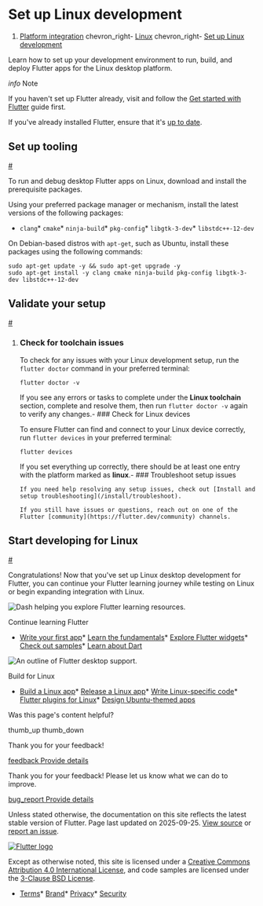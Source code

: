 Set up Linux development
========================

1. [Platform integration](/platform-integration) chevron\_right- [Linux](/platform-integration/linux) chevron\_right- [Set up Linux development](/platform-integration/linux/setup)

Learn how to set up your development environment to run, build, and deploy Flutter apps for the Linux desktop platform.

*info* Note

If you haven't set up Flutter already, visit and follow the [Get started with Flutter](/get-started) guide first.

If you've already installed Flutter, ensure that it's [up to date](/install/upgrade).

Set up tooling
--------------

[#](#set-up-tooling)

To run and debug desktop Flutter apps on Linux, download and install the prerequisite packages.

Using your preferred package manager or mechanism, install the latest versions of the following packages:

* `clang`* `cmake`* `ninja-build`* `pkg-config`* `libgtk-3-dev`* `libstdc++-12-dev`

On Debian-based distros with `apt-get`, such as Ubuntu, install these packages using the following commands:

```
sudo apt-get update -y && sudo apt-get upgrade -y
sudo apt-get install -y clang cmake ninja-build pkg-config libgtk-3-dev libstdc++-12-dev
```

Validate your setup
-------------------

[#](#validate-setup)

1. ### Check for toolchain issues

   To check for any issues with your Linux development setup, run the `flutter doctor` command in your preferred terminal:

   ```
   flutter doctor -v
   ```

   If you see any errors or tasks to complete under the **Linux toolchain** section, complete and resolve them, then run `flutter doctor -v` again to verify any changes.- ### Check for Linux devices

     To ensure Flutter can find and connect to your Linux device correctly, run `flutter devices` in your preferred terminal:

     ```
     flutter devices
     ```

     If you set everything up correctly, there should be at least one entry with the platform marked as **linux**.- ### Troubleshoot setup issues

       If you need help resolving any setup issues, check out [Install and setup troubleshooting](/install/troubleshoot).

       If you still have issues or questions, reach out on one of the Flutter [community](https://flutter.dev/community) channels.

Start developing for Linux
--------------------------

[#](#start-developing)

Congratulations! Now that you've set up Linux desktop development for Flutter, you can continue your Flutter learning journey while testing on Linux or begin expanding integration with Linux.

![Dash helping you explore Flutter learning resources.](/assets/images/decorative/pointing-the-way.png)

Continue learning Flutter

* [Write your first app](/get-started/codelab)* [Learn the fundamentals](/get-started/fundamentals)* [Explore Flutter widgets](https://www.youtube.com/watch?v=b_sQ9bMltGU&list=PLjxrf2q8roU23XGwz3Km7sQZFTdB996iG)* [Check out samples](/reference/learning-resources)* [Learn about Dart](/resources/bootstrap-into-dart)

![An outline of Flutter desktop support.](/assets/images/decorative/flutter-on-desktop.svg)

Build for Linux

* [Build a Linux app](/platform-integration/linux/building)* [Release a Linux app](/deployment/linux)* [Write Linux-specific code](/platform-integration/platform-channels)* [Flutter plugins for Linux](https://pub.dev/packages?q=platform%3Alinux+is%3Aplugin)* [Design Ubuntu-themed apps](https://github.com/ubuntu-flutter-community/yaru_tutorial)

Was this page's content helpful?

thumb\_up thumb\_down

Thank you for your feedback!

 [feedback Provide details](https://github.com/flutter/website/issues/new?template=1_page_issue.yml&&page-url=https://docs.flutter.dev/platform-integration/linux/setup/&page-source=https://github.com/flutter/website/tree/main/src/content/platform-integration/linux/setup.md)

Thank you for your feedback! Please let us know what we can do to improve.

 [bug\_report Provide details](https://github.com/flutter/website/issues/new?template=1_page_issue.yml&&page-url=https://docs.flutter.dev/platform-integration/linux/setup/&page-source=https://github.com/flutter/website/tree/main/src/content/platform-integration/linux/setup.md)

Unless stated otherwise, the documentation on this site reflects the latest stable version of Flutter. Page last updated on 2025-09-25. [View source](https://github.com/flutter/website/tree/main/src/content/platform-integration/linux/setup.md) or [report an issue](https://github.com/flutter/website/issues/new?template=1_page_issue.yml&&page-url=https://docs.flutter.dev/platform-integration/linux/setup/&page-source=https://github.com/flutter/website/tree/main/src/content/platform-integration/linux/setup.md "Report an issue with this page").

[![Flutter logo](/assets/images/branding/flutter/logo+text/horizontal/white.svg)](https://flutter.dev)

Except as otherwise noted, this site is licensed under a [Creative Commons Attribution 4.0 International License](https://creativecommons.org/licenses/by/4.0/), and code samples are licensed under the [3-Clause BSD License](https://opensource.org/licenses/BSD-3-Clause).

* [Terms](/tos "Terms of use")* [Brand](/brand "Brand usage guidelines")* [Privacy](https://policies.google.com/privacy "Privacy policy")* [Security](/security "Security philosophy and practices")

   
